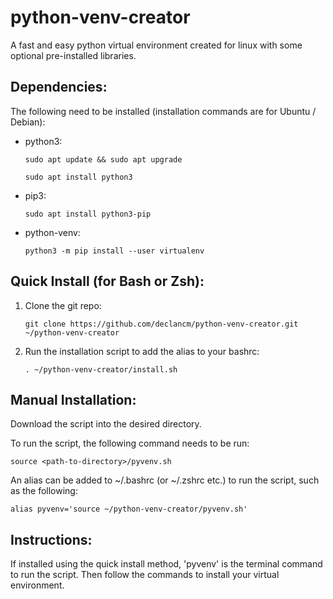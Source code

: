 # python-venv-creator
A fast and easy python virtual environment created for linux with some optional pre-installed libraries.

## Dependencies:
The following need to be installed (installation commands are for Ubuntu / Debian):
- python3:

      sudo apt update && sudo apt upgrade

      sudo apt install python3

- pip3:

      sudo apt install python3-pip

- python-venv:

      python3 -m pip install --user virtualenv

## Quick Install (for Bash or Zsh):
1. Clone the git repo:

       git clone https://github.com/declancm/python-venv-creator.git ~/python-venv-creator

3. Run the installation script to add the alias to your bashrc:

       . ~/python-venv-creator/install.sh

## Manual Installation:
Download the script into the desired directory.

To run the script, the following command needs to be run:

    source <path-to-directory>/pyvenv.sh

An alias can be added to ~/.bashrc (or ~/.zshrc etc.) to run the script, such as the following:

    alias pyvenv='source ~/python-venv-creator/pyvenv.sh'

## Instructions:
If installed using the quick install method, 'pyvenv' is the terminal command to run the script. Then follow the commands to install your virtual environment.
